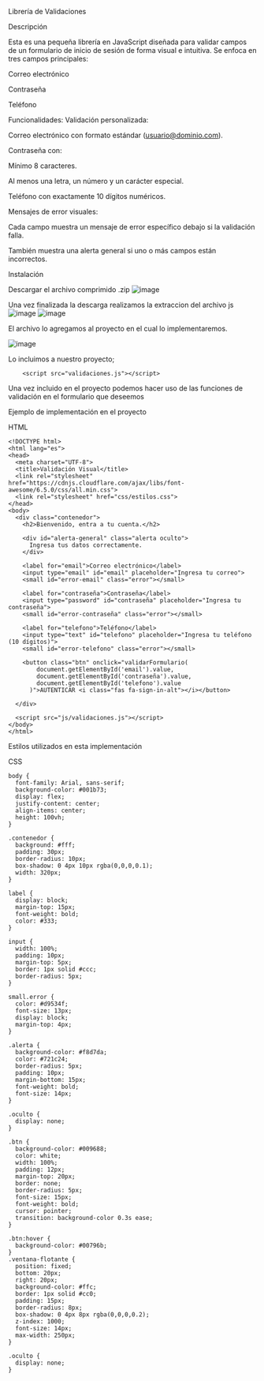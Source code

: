 Librería de Validaciones

Descripción

Esta es una pequeña librería en JavaScript diseñada para validar campos de un formulario de inicio de sesión de forma visual e intuitiva. Se enfoca en tres campos principales:

Correo electrónico

Contraseña

Teléfono

Funcionalidades:
  Validación personalizada:

  Correo electrónico con formato estándar (usuario@dominio.com).
  
  Contraseña con:
  
  Mínimo 8 caracteres.
  
  Al menos una letra, un número y un carácter especial.
  
  Teléfono con exactamente 10 dígitos numéricos.
  
  Mensajes de error visuales:
  
  Cada campo muestra un mensaje de error específico debajo si la validación falla.
  
  También muestra una alerta general si uno o más campos están incorrectos.


Instalación

Descargar el archivo comprimido .zip
![image](https://github.com/user-attachments/assets/7ed7f40e-12fb-4f30-8bbf-b6c520dfd9f4)

Una vez finalizada la descarga realizamos la extraccion del archivo js
![image](https://github.com/user-attachments/assets/0641a77c-6065-47b1-994c-682d8282a698)
![image](https://github.com/user-attachments/assets/9462994b-4cf4-4de3-a0b1-a4f656612b5e)


El archivo lo agregamos al proyecto en el cual lo implementaremos.

![image](https://github.com/user-attachments/assets/1377231c-3a4c-48c1-975b-60cdb6fbc9a8)


Lo incluimos a nuestro proyecto; 
        
        <script src="validaciones.js"></script>


Una vez incluido en el proyecto podemos hacer uso de las funciones de validación en el formulario que deseemos  



Ejemplo de implementación en el proyecto

HTML

    <!DOCTYPE html>
    <html lang="es">
    <head>
      <meta charset="UTF-8">
      <title>Validación Visual</title>
      <link rel="stylesheet" href="https://cdnjs.cloudflare.com/ajax/libs/font-awesome/6.5.0/css/all.min.css">
      <link rel="stylesheet" href="css/estilos.css">
    </head>
    <body>
      <div class="contenedor">
        <h2>Bienvenido, entra a tu cuenta.</h2>
    
        <div id="alerta-general" class="alerta oculto">
          Ingresa tus datos correctamente.
        </div>
    
        <label for="email">Correo electrónico</label>
        <input type="email" id="email" placeholder="Ingresa tu correo">
        <small id="error-email" class="error"></small>
    
        <label for="contraseña">Contraseña</label>
        <input type="password" id="contraseña" placeholder="Ingresa tu contraseña">
        <small id="error-contraseña" class="error"></small>
    
        <label for="telefono">Teléfono</label>
        <input type="text" id="telefono" placeholder="Ingresa tu teléfono (10 dígitos)">
        <small id="error-telefono" class="error"></small>
    
        <button class="btn" onclick="validarFormulario(
            document.getElementById('email').value,
            document.getElementById('contraseña').value,
            document.getElementById('telefono').value
          )">AUTENTICAR <i class="fas fa-sign-in-alt"></i></button>
    
      </div>
    
      <script src="js/validaciones.js"></script>
    </body>
    </html>
    
Estilos utilizados en esta implementación

CSS
    
    body {
      font-family: Arial, sans-serif;
      background-color: #001b73;
      display: flex;
      justify-content: center;
      align-items: center;
      height: 100vh;
    }
    
    .contenedor {
      background: #fff;
      padding: 30px;
      border-radius: 10px;
      box-shadow: 0 4px 10px rgba(0,0,0,0.1);
      width: 320px;
    }
    
    label {
      display: block;
      margin-top: 15px;
      font-weight: bold;
      color: #333;
    }
    
    input {
      width: 100%;
      padding: 10px;
      margin-top: 5px;
      border: 1px solid #ccc;
      border-radius: 5px;
    }
    
    small.error {
      color: #d9534f;
      font-size: 13px;
      display: block;
      margin-top: 4px;
    }
    
    .alerta {
      background-color: #f8d7da;
      color: #721c24;
      border-radius: 5px;
      padding: 10px;
      margin-bottom: 15px;
      font-weight: bold;
      font-size: 14px;
    }
    
    .oculto {
      display: none;
    }
    
    .btn {
      background-color: #009688;
      color: white;
      width: 100%;
      padding: 12px;
      margin-top: 20px;
      border: none;
      border-radius: 5px;
      font-size: 15px;
      font-weight: bold;
      cursor: pointer;
      transition: background-color 0.3s ease;
    }
    
    .btn:hover {
      background-color: #00796b;
    }
    .ventana-flotante {
      position: fixed;
      bottom: 20px;
      right: 20px;
      background-color: #ffc;
      border: 1px solid #cc0;
      padding: 15px;
      border-radius: 8px;
      box-shadow: 0 4px 8px rgba(0,0,0,0.2);
      z-index: 1000;
      font-size: 14px;
      max-width: 250px;
    }
    
    .oculto {
      display: none;
    }

